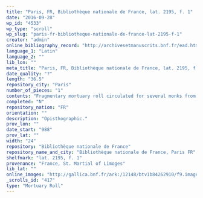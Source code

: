 ```yaml
---
title: "Paris, FR, Bibliothèque nationale de France, lat. 2195, f. 1"
date: "2016-09-28"
wp_id: "4533"
wp_type: "scroll"
wp_slug: "paris-fr-bibliotheque-nationale-de-france-lat-2195-f-1"
creator: "admin"
online_bibliography_record: "http://archivesetmanuscrits.bnf.fr/ead.html?id=FRBNFEAD000060082#FRBNFEAD000060082_e0000027"
language_1: "Latin"
language_2: ""
lib_lon: ""
meta_title: "Paris, FR, Bibliothèque nationale de France, lat. 2195, f. 1"
date_quality: "?"
length: "36.5"
repository_city: "Paris"
number_of_pieces: "1"
contents: "Fragmentary mortuary roll circulated for several monks from St. Martial [of Limoges]."
completed: "N"
repository_nation: "FR"
orientation: ""
description: "Opisthographic."
prov_lon: ""
date_start: "988"
prov_lat: ""
width: "24"
repository: "Bibliothèque nationale de France"
repository_name_and_city: "Bibliothèque nationale de France, Paris FR"
shelfmark: "lat. 2195, f. 1"
provenance: "France, St. Martial of Limoges"
lib_lat: ""
online_images: "http://gallica.bnf.fr/ark:/12148/btv1b84262910/f9.image.r=2195.langEN"
_scrolls_id: "417"
type: "Mortuary Roll"
---
```



